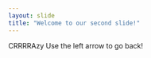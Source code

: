 ```yaml
---
layout: slide
title: "Welcome to our second slide!"
---
```

CRRRRAzy
Use the left arrow to go back!
